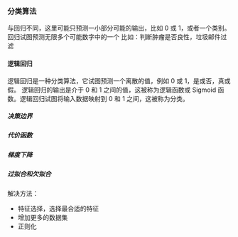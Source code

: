 ### 分类算法

与回归不同，这里可能只预测一小部分可能的输出，比如 0 或 1，或者一个类别。回归试图预测无限多个可能数字中的一个
比如：判断肿瘤是否良性，垃圾邮件过滤

#### 逻辑回归

逻辑回归是一种分类算法，它试图预测一个离散的值，例如 0 或 1，是或否，真或假。
逻辑回归的输出是介于 0 和 1 之间的值，这被称为逻辑函数或 Sigmoid 函数。逻辑回归试图将输入数据映射到 0 和 1 之间，这被称为分类。

##### 决策边界

##### 代价函数

##### 梯度下降

##### 过拟合和欠拟合

解决方法：

- 特征选择，选择最合适的特征
- 增加更多的数据集
- 正则化
